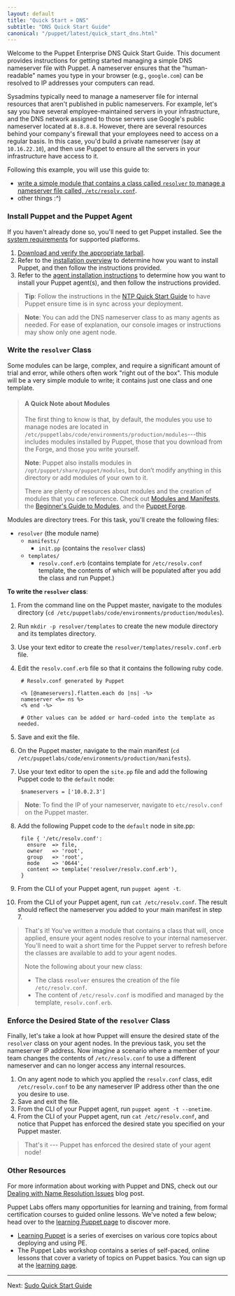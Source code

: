 ```yaml
---
layout: default
title: "Quick Start » DNS"
subtitle: "DNS Quick Start Guide"
canonical: "/puppet/latest/quick_start_dns.html"
---
```


[downloads]: http://info.puppetlabs.com/download-pe.html
[sys_req]: ./install_system_requirements.html
[agent_install]: ./install_agents.html
[install_overview]: ./install_basic.html

Welcome to the Puppet Enterprise DNS Quick Start Guide. This document provides instructions for getting started managing a simple DNS nameserver file with Puppet. A nameserver ensures that the "human-readable" names you type in your browser (e.g., `google.com`) can be resolved to IP addresses your computers can read.

Sysadmins typically need to manage a nameserver file for internal resources that aren't published in public nameservers. For example, let's say you have several employee-maintained servers in your infrastructure, and the DNS network assigned to those servers use Google's public nameserver located at `8.8.8.8`. However, there are several resources behind your company's firewall that your employees need to access on a regular basis. In this case, you'd build a private nameserver (say at `10.16.22.10`), and then use Puppet to ensure all the servers in your infrastructure have access to it.

Following this example, you will use this guide to:

* [write a simple module that contains a class called `resolver` to manage a nameserver file called, `/etc/resolv.conf`](#write-the-resolver-class).
* other things :^)

### Install Puppet and the Puppet Agent

If you haven't already done so, you'll need to get Puppet installed. See the [system requirements][sys_req] for supported platforms.

1. [Download and verify the appropriate tarball][downloads].
2. Refer to the [installation overview][install_overview] to determine how you want to install Puppet, and then follow the instructions provided.
3. Refer to the [agent installation instructions][agent_install] to determine how you want to install your Puppet agent(s), and then follow the instructions provided.

>**Tip**: Follow the instructions in the [NTP Quick Start Guide](./quick_start_ntp.html) to have Puppet ensure time is in sync across your deployment.

>**Note**: You can add the DNS nameserver class to as many agents as needed. For ease of explanation, our console images or instructions may show only one agent node.

### Write the `resolver` Class

Some modules can be large, complex, and require a significant amount of trial and error, while others often work "right out of the box". This module will be a very simple module to write; it contains just one class and one template.

> #### A Quick Note about Modules
>
>The first thing to know is that, by default, the modules you use to manage nodes are located in `/etc/puppetlabs/code/environments/production/modules`---this includes modules installed by Puppet, those that you download from the Forge, and those you write yourself.
>
>**Note**: Puppet also installs modules in `/opt/puppet/share/puppet/modules`, but don’t modify anything in this directory or add modules of your own to it.
>
>There are plenty of resources about modules and the creation of modules that you can reference. Check out [Modules and Manifests](./puppet_modules_manifests.html), the [Beginner's Guide to Modules](/guides/module_guides/bgtm.html), and the [Puppet Forge](https://forge.puppetlabs.com/).

Modules are directory trees. For this task, you'll create the following files:

 - `resolver` (the module name)
   - `manifests/`
      - `init.pp` (contains the `resolver` class)
   - `templates/`
      - `resolv.conf.erb` (contains template for `/etc/resolv.conf` template, the contents of which will be populated after you add the class and run Puppet.)

**To write the `resolver` class**:

1. From the command line on the Puppet master, navigate to the modules directory (`cd /etc/puppetlabs/code/environments/production/modules`).
2. Run `mkdir -p resolver/templates` to create the new module directory and its templates directory.
3. Use your text editor to create the `resolver/templates/resolv.conf.erb` file.
4. Edit the `resolv.conf.erb` file so that it contains the following ruby code.

        # Resolv.conf generated by Puppet

        <% [@nameservers].flatten.each do |ns| -%>
        nameserver <%= ns %>
        <% end -%>

        # Other values can be added or hard-coded into the template as needed.

5. Save and exit the file.
6. On the Puppet master, navigate to the main manifest (`cd /etc/puppetlabs/code/environments/production/manifests`).
7. Use your text editor to open the `site.pp` file and add the following Puppet code to the `default` node:

        $nameservers = ['10.0.2.3']

> **Note**: To find the IP of your nameserver, navigate to `etc/resolv.conf` on the Puppet master.

8. Add the following Puppet code to the `default` node in site.pp:

        file { '/etc/resolv.conf':
          ensure  => file,
          owner   => 'root',
          group   => 'root',
          mode    => '0644',
          content => template('resolver/resolv.conf.erb'),
        }
      
9. From the CLI of your Puppet agent, run `puppet agent -t`.
10. From the CLI of your Puppet agent, run `cat /etc/resolv.conf`. The result should reflect the nameserver you added to your main manifest in step 7.

> That's it! You've written a module that contains a class that will, once applied, ensure your agent nodes resolve to your internal nameserver. You'll need to wait a short time for the Puppet server to refresh before the classes are available to add to your agent nodes.
>
> Note the following about your new class:
>
> * The class `resolver` ensures the creation of the file `/etc/resolv.conf`.
> * The content of `/etc/resolv.conf` is modified and managed by the template, `resolv.conf.erb`. 

### Enforce the Desired State of the `resolver` Class

Finally, let's take a look at how Puppet will ensure the desired state of the `resolver` class on your agent nodes. In the previous task, you set the nameserver IP address. Now imagine a scenario where a member of your team changes the contents of `/etc/resolv.conf` to use a different nameserver and can no longer access any internal resources.

1. On any agent node to which you applied the `resolv.conf` class, edit `/etc/resolv.conf` to be any  nameserver IP address other than the one you desire to use.
2. Save and exit the file.
3. From the CLI of your Puppet agent, run `puppet agent -t --onetime`.
4. From the CLI of your Puppet agent, run `cat /etc/resolv.conf`, and notice that Puppet has enforced the desired state you specified on your Puppet master.

> That's it --- Puppet has enforced the desired state of your agent node!

### Other Resources

For more information about working with Puppet and DNS, check out our [Dealing with Name Resolution Issues](http://puppetlabs.com/blog/resolving-dns-issues) blog post.

Puppet Labs offers many opportunities for learning and training, from formal certification courses to guided online lessons. We've noted a few below; head over to the [learning Puppet page](https://puppetlabs.com/learn) to discover more.

* [Learning Puppet](http://docs.puppetlabs.com/learning/) is a series of exercises on various core topics about deploying and using PE.
* The Puppet Labs workshop contains a series of self-paced, online lessons that cover a variety of topics on Puppet basics. You can sign up at the [learning page](https://puppetlabs.com/learn).

----------

Next: [Sudo Quick Start Guide](./quick_start_sudo.html)
